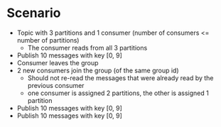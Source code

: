 # Scenario
- Topic with 3 partitions and 1 consumer (number of consumers <= number of partitions)
    - The consumer reads from all 3 partitions
- Publish 10 messages with key [0, 9]
- Consumer leaves the group
- 2 new consumers join the group (of the same group id)
    - Should not re-read the messages that were already read by the previous consumer
    - one consumer is assigned 2 partitions, the other is assigned 1 partition
- Publish 10 messages with key [0, 9]
- Publish 10 messages with key [0, 9]